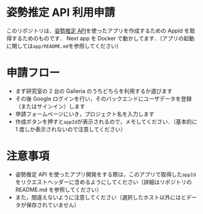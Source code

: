 # 姿勢推定 API 利用申請

このリポジトリは、[姿勢推定 API](https://github.com/kntWT/posture-correction-backend)を使ったアプリを作成するための AppId を取得するためのものです．
Next app を Docker で動かしてます．（アプリの起動に関しては`app/README.md`を参照してください）

# 申請フロー

- まず研究室の 2 台の Galleria のうちどちらを利用するか選びます
- その後 Google ログインを行い，そのバックエンドにユーザデータを登録（またはサインイン）します
- 申請フォームページにいき，プロジェクト名を入力します
- 作成ボタンを押すと`appId`が表示されるので，メモしてください．（基本的に 1 度しか表示されないので注意してください）

# 注意事項

- 姿勢推定 API を使ったアプリ開発をする際は，このアプリで取得した`appId`をリクエストヘッダーに含めるようにしてください（詳細はリポジトリの README.md を参照してください）
- また，間違えないように注意してください（選択したホスト以外にはとデータが保存されていません）
